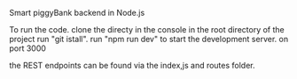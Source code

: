 Smart piggyBank backend in Node.js

To run the code. clone the directy
in the console in the root directory of the project run "git istall".
run "npm run dev" to start the development server. on port 3000

the REST endpoints can be found via the index,js and routes folder.
